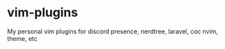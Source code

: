 # vim-plugins
My personal vim plugins for discord presence, nerdtree, laravel, coc nvim, theme, etc
